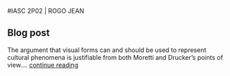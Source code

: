 #IASC 2P02 | ROGO JEAN

## Blog post
The argument that visual forms can and should be used to represent cultural phenomena is justifiable from both Moretti and Drucker’s points of view.... [continue reading](blog)
